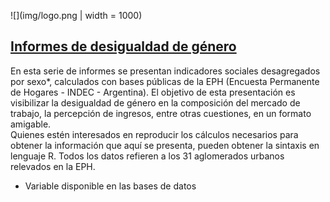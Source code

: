 ![](img/logo.png | width = 1000)   

## [Informes de desigualdad de género](informe_desigualdad_genero)

En esta serie de informes se presentan indicadores sociales desagregados por sexo*, calculados con bases públicas de la EPH (Encuesta Permanente de Hogares - INDEC - Argentina). El objetivo de esta presentación es visibilizar la desigualdad de género en la composición del mercado de trabajo, la percepción de ingresos, entre otras cuestiones, en un formato amigable.    
Quienes estén interesados en reproducir los cálculos necesarios para obtener la información que aquí se presenta, pueden obtener la sintaxis en lenguaje R. Todos los datos refieren a los 31 aglomerados urbanos relevados en la EPH.     
     
* Variable disponible en las bases de datos
